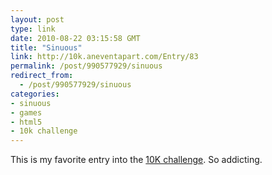 ```yaml
---
layout: post
type: link
date: 2010-08-22 03:15:58 GMT
title: "Sinuous"
link: http://10k.aneventapart.com/Entry/83
permalink: /post/990577929/sinuous
redirect_from: 
  - /post/990577929/sinuous
categories:
- sinuous
- games
- html5
- 10k challenge
---
```

This is my favorite entry into the <a href="http://10k.aneventapart.com/">10K challenge</a>. So addicting. 